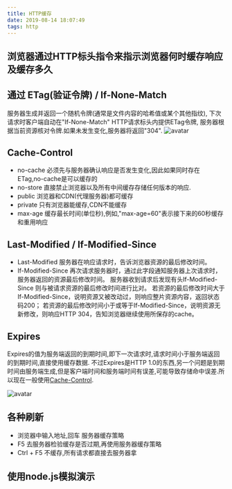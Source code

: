 ```yaml
---
title: HTTP缓存
date: 2019-08-14 18:07:49
tags: http
---
```


## 浏览器通过HTTP标头指令来指示浏览器何时缓存响应及缓存多久
## 通过 ETag(验证令牌) / If-None-Match
服务器生成并返回一个随机令牌(通常是文件内容的哈希值或某个其他指纹),
下次请求时客户端自动在"If-None-Match" HTTP请求标头内提供ETag令牌,
服务器根据当前资源核对令牌.如果未发生变化,服务器将返回"304".
![avatar](/h5/images/etag.png)

## Cache-Control
- no-cache
必须先与服务器确认响应是否发生变化,因此如果同时存在ETag,no-cache是可以缓存的
- no-store
直接禁止浏览器以及所有中间缓存存储任何版本的响应.
- public
浏览器和CDN(代理服务器)都可缓存
- private
只有浏览器能缓存,CDN不能缓存
- max-age
缓存最长时间(单位秒),例如,"max-age=60"表示接下来的60秒缓存和重用响应

## Last-Modified / If-Modified-Since
- Last-Modified
 服务器在响应请求时，告诉浏览器资源的最后修改时间。
- If-Modified-Since
再次请求服务器时，通过此字段通知服务器上次请求时，服务器返回的资源最后修改时间。
服务器收到请求后发现有头If-Modified-Since 则与被请求资源的最后修改时间进行比对。
若资源的最后修改时间大于If-Modified-Since，说明资源又被改动过，则响应整片资源内容，返回状态码200；
若资源的最后修改时间小于或等于If-Modified-Since，说明资源无新修改，则响应HTTP 304，告知浏览器继续使用所保存的cache。

## Expires
Expires的值为服务端返回的到期时间,即下一次请求时,请求时间小于服务端返回的到期时间,直接使用缓存数据.
不过Expires是HTTP 1.0的东西,另一个问题是到期时间由服务端生成,但是客户端时间和服务端时间有误差,可能导致存储命中误差.所以现在一般使用[Cache-Control](#Cache-Control).

![avatar](/h5/images/snipaste.png)

## 各种刷新
- 浏览器中输入地址,回车
服务器缓存策略
- F5
去服务器检验缓存是否过期,再使用服务器缓存策略
- Ctrl + F5
不缓存,所有请求都直接去服务器拿

## 使用node.js模拟演示
